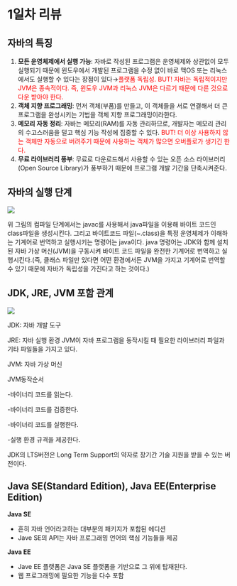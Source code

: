# 1일차 리뷰

## 자바의 특징

1. **모든 운영체제에서 실행 가능**: 자바로 작성된 프로그램은 운영체제와 상관없이 모두 실행되기 때문에 윈도우에서 개발된 프로그램을 수정 없이 바로 맥OS 또는 리눅스에서도 실행할 수 있다는 장점이 있다→<span style="color:red">플랫폼 독립성. BUT! 자바는 독립적이지만 JVM은 종속적이다. 즉, 윈도우 JVM과 리눅스 JVM은 다르기 때문에 다른 것으로 다운 받아야 한다.</span>
2. **객체 지향 프로그래밍**: 먼저 객체(부품)를 만들고, 이 객체들을 서로 연결해서 더 큰 프로그램을 완성시키는 기법을 객체 지향 프로그래밍이라한다.
3. **메모리 자동 정리**: 자바는 메모리(RAM)를 자동 관리하므로, 개발자는 메모리 관리의 수고스러움을 덜고 핵심 기능 작성에 집중할 수 있다. <span style="color:red">BUT! 더 이상 사용하지 않는 객체만 자동으로 버려주기 때문에 사용하는 객체가 많으면 오버플로가 생기긴 한다.</span>
4. **무료 라이브러리 풍부**: 무료로 다운로드해서 사용할 수 있는 오픈 소스 라이브러리(Open Source Library)가 풍부하기 때문에 프로그램 개발 기간을 단축시켜준다.

## 자바의 실행 단계

![](https://github.com/nahyeonung/KCC_Java/blob/main/images/%EC%8A%A4%ED%81%AC%EB%A6%B0%EC%83%B7(303).png)

위 그림의 컴파일 단계에서는 javac를 사용해서 java파일을 이용해 바이트 코드인 class파일을 생성시킨다. 그리고 바이트코드 파일(~.class)을 특정 운영체제가 이해하는 기계어로 번역하고 실행시키는 명령어는 java이다. java 명령어는 JDK와 함께 설치된 자바 가상 머신(JVM)을 구동시켜 바이트 코드 파일을 완전한 기계어로 번역하고 실행시킨다.(즉, 클래스 파일만 있다면 어떤 환경에서든 JVM을 가지고 기계어로 번역할 수 있기 때문에 자바가 독립성을 가진다고 하는 것이다.)



## JDK, JRE, JVM 포함 관계

![](https://github.com/nahyeonung/KCC_Java/blob/main/images/%EC%8A%A4%ED%81%AC%EB%A6%B0%EC%83%B7(305).png)

JDK: 자바 개발 도구

JRE: 자바 실행 환경 JVM이 자바 프로그램을 동작시킬 때 필요한 라이브러리 파일과 기타 파일들을 가지고 있다.

JVM: 자바 가상 머신

JVM동작순서

-바이너리 코드를 읽는다.

-바이너리 코드를 검증한다.

-바이너리 코드를 실행한다.

-실행 환경 규격을 제공한다.

JDK의 LTS버전은 Long Term Support의 약자로 장기간 기술 지원을 받을 수 있는 버전이다.

## Java SE(Standard Edition), Java EE(Enterprise Edition)

**Java SE**

- 흔히 자바 언어라고하는 대부분의 패키지가 포함된 에디션
- Jave SE의 API는 자바 프로그래밍 언어의 핵심 기능들을 제공

**Java EE**

- Jave EE 플랫폼은 Java SE 플랫폼을 기반으로 그 위에 탑재된다.
- 웹 프로그래밍에 필요한 기능을 다수 포함